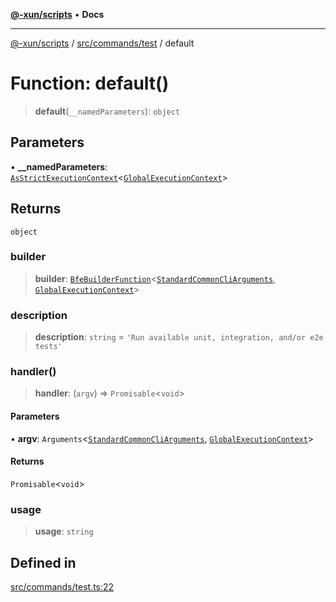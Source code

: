 [**@-xun/scripts**](../../../../README.md) • **Docs**

***

[@-xun/scripts](../../../../README.md) / [src/commands/test](../README.md) / default

# Function: default()

> **default**(`__namedParameters`): `object`

## Parameters

• **\_\_namedParameters**: [`AsStrictExecutionContext`](../../../../lib/@black-flag/extensions/type-aliases/AsStrictExecutionContext.md)\<[`GlobalExecutionContext`](../../../configure/type-aliases/GlobalExecutionContext.md)\>

## Returns

`object`

### builder

> **builder**: [`BfeBuilderFunction`](../../../../lib/@black-flag/extensions/type-aliases/BfeBuilderFunction.md)\<[`StandardCommonCliArguments`](../../../../lib/@-xun/cli-utils/extensions/type-aliases/StandardCommonCliArguments.md), [`GlobalExecutionContext`](../../../configure/type-aliases/GlobalExecutionContext.md)\>

### description

> **description**: `string` = `'Run available unit, integration, and/or e2e tests'`

### handler()

> **handler**: (`argv`) => `Promisable`\<`void`\>

#### Parameters

• **argv**: `Arguments`\<[`StandardCommonCliArguments`](../../../../lib/@-xun/cli-utils/extensions/type-aliases/StandardCommonCliArguments.md), [`GlobalExecutionContext`](../../../configure/type-aliases/GlobalExecutionContext.md)\>

#### Returns

`Promisable`\<`void`\>

### usage

> **usage**: `string`

## Defined in

[src/commands/test.ts:22](https://github.com/Xunnamius/xscripts/blob/05e56e787e73d42855fcd3ce10aff7f8f6e6c4c7/src/commands/test.ts#L22)
